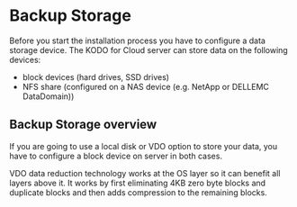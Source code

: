 # Backup Storage

Before you start the installation process you have to configure a data storage device. The KODO for Cloud server can store data on the following devices:

* block devices \(hard drives, SSD drives\)
* NFS share \(configured on a NAS device \(e.g. NetApp or DELLEMC  DataDomain\)\)

## Backup Storage overview

If you are going to use a local disk or VDO option to store your data, you have to configure a block device on server in both cases.

VDO data reduction technology works at the OS layer so it can benefit all layers above it. It works by first eliminating 4KB zero byte blocks and duplicate blocks and then adds compression to the remaining blocks.











 






